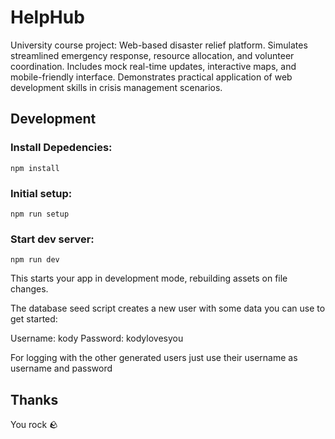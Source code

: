 # HelpHub

University course project: Web-based disaster relief platform. Simulates
streamlined emergency response, resource allocation, and volunteer coordination.
Includes mock real-time updates, interactive maps, and mobile-friendly
interface. Demonstrates practical application of web development skills in
crisis management scenarios.

## Development

### Install Depedencies:

`npm install`

### Initial setup:

`npm run setup`

### Start dev server:

`npm run dev`

This starts your app in development mode, rebuilding assets on file changes.

The database seed script creates a new user with some data you can use to get
started:

Username: kody Password: kodylovesyou

For logging with the other generated users just use their username as username
and password

## Thanks

You rock 🪨
